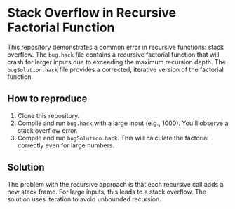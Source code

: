 # Stack Overflow in Recursive Factorial Function
This repository demonstrates a common error in recursive functions: stack overflow.  The `bug.hack` file contains a recursive factorial function that will crash for larger inputs due to exceeding the maximum recursion depth.  The `bugSolution.hack` file provides a corrected, iterative version of the factorial function.

## How to reproduce
1. Clone this repository.
2. Compile and run `bug.hack` with a large input (e.g., 1000). You'll observe a stack overflow error.
3. Compile and run `bugSolution.hack`. This will calculate the factorial correctly even for large numbers.

## Solution
The problem with the recursive approach is that each recursive call adds a new stack frame. For large inputs, this leads to a stack overflow. The solution uses iteration to avoid unbounded recursion. 